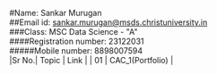 #Name: Sankar Murugan                                                                              
##Email id: sankar.murugan@msds.christuniversity.in                                                                              
###Class: MSC Data Science - "A"                                                                                                                         
####Registration number: 23122031                                                                                                                        
#####Mobile number: 8898007594                                                                                                           
|Sr No.| Topic | Link |
| 01 | CAC_1(Portfolio) | 
